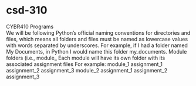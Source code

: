 # csd-310
CYBR410 Programs  
We will be following Python’s official naming conventions for directories and files, which means all folders and files must be named as lowercase values with words separated by underscores. For example, if I had a folder named My Documents, in Python I would name this folder my_documents.
Module folders (i.e., module_<number>
Each module will have its own folder with its associated assignment files
For example:
module_1
assignment_1
assignment_2
assignment_3
module_2
assignment_1
assignment_2
assignment_3
